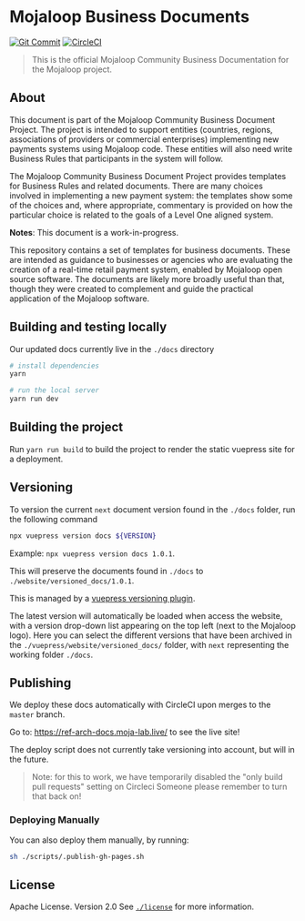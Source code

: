 # Mojaloop Business Documents
[![Git Commit](https://img.shields.io/github/last-commit/mojaloop/mojaloop-business-docs.svg?style=flat)](https://github.com/mojaloop/mojaloop-business-docs/commits/master)
[![CircleCI](https://circleci.com/gh/mojaloop/mojaloop-business-docs.svg?style=svg)](https://circleci.com/gh/mojaloop/mojaloop-business-docs)

> This is the official Mojaloop Community Business Documentation for the Mojaloop project.

## About

This document is part of the Mojaloop Community Business Document Project. The project is intended to support entities (countries, regions, associations of providers or commercial enterprises) implementing new payments systems using Mojaloop code. These entities will also need write Business Rules that participants in the system will follow.

The Mojaloop Community Business Document Project provides templates for Business Rules and related documents. There are many choices involved in implementing a new payment system: the templates show some of the choices and, where appropriate, commentary is provided on how the particular choice is related to the goals of a Level One aligned system.

**Notes**:
This document is a work-in-progress.

This repository contains a set of templates for business documents. These are intended as guidance to businesses or agencies who are evaluating the creation of a real-time retail payment system, enabled by Mojaloop open source software. The documents are likely more broadly useful than that, though they were created to complement and guide the practical application of the Mojaloop software.

## Building and testing locally

Our updated docs currently live in the `./docs` directory

```bash
# install dependencies
yarn 

# run the local server
yarn run dev
```

## Building the project

Run `yarn run build` to build the project to render the static vuepress site for a deployment.

## Versioning

To version the current `next` document version found in the `./docs` folder, run the following command

```bash
npx vuepress version docs ${VERSION}
```

Example: `npx vuepress version docs 1.0.1`.

This will preserve the documents found in `./docs` to `./website/versioned_docs/1.0.1`.

This is managed by a [vuepress versioning plugin](https://titanium-docs-devkit.netlify.app/guide/versioning.html).

The latest version will automatically be loaded when access the website, with a version drop-down list appearing on the top left (next to the Mojaloop logo). Here you can select the different versions that have been archived in the `./vuepress/website/versioned_docs/` folder, with `next` representing the working folder `./docs`.

## Publishing

We deploy these docs automatically with CircleCI upon merges to the `master` branch.

Go to: https://ref-arch-docs.moja-lab.live/ to see the live site!

The deploy script does not currently take versioning into account, but will in the future.

> Note: for this to work, we have temporarily disabled the "only build pull requests" setting on Circleci
> Someone please remember to turn that back on!

### Deploying Manually

You can also deploy them manually, by running:

```bash
sh ./scripts/.publish-gh-pages.sh
```

## License

Apache License. Version 2.0
See [`./license`](./LICENSE.md) for more information.
